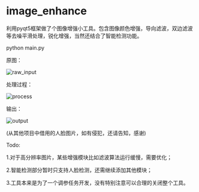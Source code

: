 # image_enhance

利用pyqt5框架做了个图像增强小工具。包含图像颜色增强，导向滤波，双边滤波等去噪平滑处理，锐化增强，当然还结合了智能检测功能。

python main.py

原图：



![raw_input](https://github.com/Rick51/image_enhance/tree/master/images/10.jpg)



处理过程：



![process](https://github.com/Rick51/image_enhance/tree/master/images/process.jpg)



输出：



![output](https://github.com/Rick51/image_enhance/tree/master/images/final.jpg)



(从其他项目中借用的人脸图片，如有侵犯，还请告知，感谢)

Todo:

1.对于高分辨率图片，某些增强模块比如滤波算法运行缓慢，需要优化；

2.智能检测部分暂时只支持人脸检测，还需继续添加其他模块；

3.工具本来是为了一个调参任务开发，没有特别注意可以合理的关闭整个工具。

